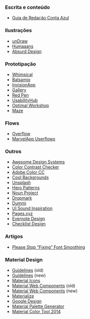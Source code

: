 ### Escrita e conteúdo
- [Guia de Redação Conta Azul](https://guiaderedacao.contaazul.design/)

### Ilustrações
- [unDraw](https://undraw.co/illustrations)
- [Humaaans](https://www.humaaans.com/)
- [Absurd Design](https://absurd.design/)

### Prototipação
- [Whimsical](https://whimsical.co)
- [Balsamiq](https://balsamiq.com)
- [InvisionApp](http://invisionapp.com)
- [Gallery](https://gallery.io)
- [Red Pen](https://redpen.io)
- [UsabilityHub](https://usabilityhub.com)
- [Optimal Workshop](https://www.optimalworkshop.com)
- [Maze](https://maze.design)

### Flows
- [Overflow](https://overflow.io/)
- [MarvelApp Userflows](https://userflows.marvelapp.com/)

### Outros
- [Awesome Design Systems](https://github.com/alexpate/awesome-design-systems)
- [Color Contrast Checker](https://webaim.org/resources/contrastchecker/)
- [Adobe Color CC](https://color.adobe.com/pt/create/color-wheel/)
- [Cool Backgrounds](https://coolbackgrounds.io)
- [Unsplash](https://unsplash.com/)
- [Hero Patterns](http://www.heropatterns.com/)
- [Noun Project](https://thenounproject.com/)
- [Dropmark](http://dropmark.com)
- [Dummi](http://dummi.io/)
- [UI Sound Inspiration](https://uisounds.prototypr.io/sounds/)
- [Pages.xyz](https://www.pages.xyz/)
- [Evernote Design](https://www.evernote.design/)
- [Checklist Design](https://www.checklist.design/)

### Artigos
- [Please Stop “Fixing” Font Smoothing](http://usabilitypost.com/2012/11/05/stop-fixing-font-smoothing/)

### Material Design
- [Guidelines](https://material.io/archive/guidelines/) (old)
- [Guidelines](https://material.io/design) (new)
- [Material Icons](https://material.io/icons/)
- [Material Web Components](https://material-components-web.appspot.com/) (old) 
- [Material Web Components](https://material-components.github.io/material-components-web-catalog) (new)
- [Materialize](http://materializecss.com/)
- [Google Design](https://medium.com/google-design)
- [Material Palette Generator](https://material.io/design/color/the-color-system.html#tools-for-picking-colors)
- [Material Color Tool 2014](https://material.io/tools/color)
